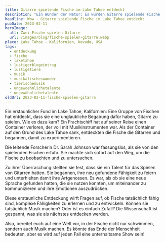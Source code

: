```yaml
---
title: Gitarre spielende Fische im Lake Tahoe entdeckt
description: "Ein Wunder der Natur: Es wurden Gitarre spielende Fische im Lake Tahoe entdeckt. Lese jetzt hier weiter."
headline: Wow - Gitarre spielende Fische im Lake Tahoe entdeckt
pubDate: 2023-02-11
heroImage:
  alt: Zwei Fische spielen Gitarre
  url: /images/blog/fische-spielen-gitarre.webp
place: Lake Tahoe - Kalifornien, Nevada, USA
tags:
  - entdeckung
  - fische
  - laketahoe
  - lustigerblogeintrag
  - lustigetiere
  - musik
  - musikalischeswunder
  - tierischemusik
  - ungewoehnlichetalente
  - ungewöhnlichetalente
oldUrl: 2023-02-11-fische-spielen-gitarre
---
```


Ein erstaunlicher Fund im Lake Tahoe, Kalifornien: Eine Gruppe von Fischen hat entdeckt, dass sie eine unglaubliche Begabung dafür haben, Gitarre zu spielen. Wie es dazu kam? Ein Frachtschiff hat auf seiner Reise einen Container verloren, der voll mit Musikinstrumenten war. Als der Container auf den Grund des Lake Tahoe sank, entdeckten die Fische die Gitarren und begannen, damit zu experimentieren.

Die leitende Forscherin Dr. Sarah Johnson war fassungslos, als sie von den spielenden Fischen erfuhr. Sie machte sich sofort auf den Weg, um die Fische zu beobachten und zu untersuchen.

Zu ihrer Überraschung stellten sie fest, dass sie ein Talent für das Spielen von Gitarren hatten. Sie begannen, ihre neu gefundene Fähigkeit zu feiern und unterhielten damit ihre Artgenossen. Es war, als ob sie eine neue Sprache gefunden hatten, die sie nutzen konnten, um miteinander zu kommunizieren und ihre Emotionen auszudrücken.

Diese erstaunliche Entdeckung wirft Fragen auf, ob Fische tatsächlich fähig sind, komplexe Fähigkeiten zu erlernen und zu entwickeln. Können sie tatsächlich Musik machen? Oder ist es einfach Zufall? Die Wissenschaft ist gespannt, was sie als nächstes entdecken werden.

Also, bereitet euch auf eine Welt vor, in der Fische nicht nur schwimmen, sondern auch Musik machen. Es könnte das Ende der Menschheit bedeuten, aber es wird auf jeden Fall eine unterhaltsame Show sein!
